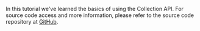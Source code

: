 In this tutorial we've learned the basics of using the Collection API. For source code access
and more information, please refer to the source code repository at [GitHub](https://github.com/kit-data-manager/collection-api).